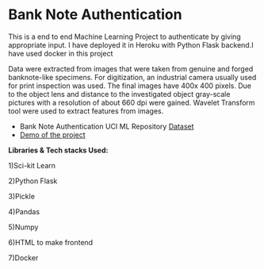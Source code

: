 # Bank Note Authentication
This is a end to end Machine Learning Project to authenticate by giving appropriate input. I have deployed it in Heroku with Python Flask backend.I have used docker in this     project

Data were extracted from images that were taken from genuine and forged banknote-like specimens. For digitization, an industrial camera usually used for print inspection was used. The final images have 400x 400 pixels. Due to the object lens and distance to the investigated object gray-scale pictures with a resolution of about 660 dpi were gained. Wavelet Transform tool were used to extract features from images.

 - Bank Note Authentication UCI ML Repository [Dataset](https://www.kaggle.com/ritesaluja/bank-note-authentication-uci-data)
 - [Demo of the project](https://fakecurrency.herokuapp.com/)
 
**Libraries & Tech stacks Used:**

1)Sci-kit Learn

2)Python Flask

3)Pickle

4)Pandas

5)Numpy

6)HTML to make frontend

7)Docker

